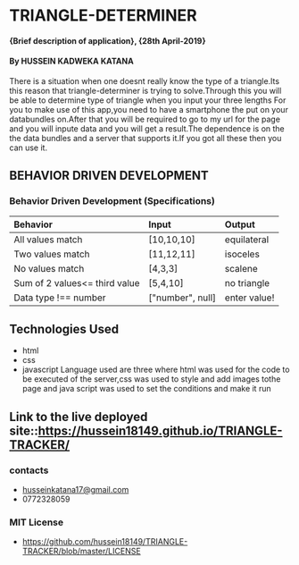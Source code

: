 # TRIANGLE-DETERMINER
#### {Brief description of application}, {28th April-2019}
#### By **HUSSEIN KADWEKA KATANA**
There is a situation when one doesnt really know the type of a triangle.Its this reason that triangle-determiner is trying to solve.Through this you will be able to determine type of triangle when you input your three lengths
For you to make use of this app,you need to have a smartphone the put on your databundles on.After that you will be required to go to my url for the page and you will inpute data and you will get a result.The dependence is on the the data bundles and a server that supports it.If you got all these then you can use it.

## BEHAVIOR DRIVEN DEVELOPMENT
### Behavior Driven Development (Specifications)
| Behavior                 |           Input      |                 Output|
| :----------------------- |:---------------------| :---------------------|              
| All values match         |       [10,10,10]     |            equilateral|
| Two values match         |       [11,12,11]     |           isoceles    |
| No values match          |       [4,3,3]        |           scalene     |
| Sum of 2 values<= third value   |       [5,4,10]       |           no triangle |
| Data type !== number     |      ["number", null]|          enter value! |
## Technologies Used
+ html
+ css
+ javascript
Language used are three where html was used for the code to be executed of the server,css was used to style and add images tothe page and java script was used to set the conditions and make it run

## Link to the live deployed site::https://hussein18149.github.io/TRIANGLE-TRACKER/
### contacts
+ husseinkatana17@gmail.com
+ 0772328059

### MIT License

+ https://github.com/hussein18149/TRIANGLE-TRACKER/blob/master/LICENSE
